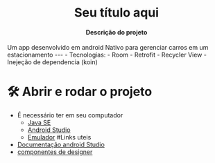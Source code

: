 <h1 align="center"> Seu título aqui </h1>
<h4 align="center"> Descrição do projeto </h4>
Um app desenvolvido em android Nativo para gerenciar carros em um estacionamento
---
- Tecnologias:
  - Room
  - Retrofit
  - Recycler View
  - Inejeção de dependencia (koin)    

# 🛠️ Abrir e rodar o projeto
  - É necessário ter em seu computador
     - <a href='https://www.oracle.com/br/java/technologies/downloads/'>Java SE </a>
     - <a href='https://developer.android.com/studio'>Android Studio</a>
     -  <a href='https://developer.android.com/studio/run/emulator?hl=pt-br'>Emulador</a>
#Links uteis
  - <a href='https://developer.android.com/?hl=pt-br'>Documentação android Studio</a>
  - <a href="https://m2.material.io/design">componentes de designer</a>
